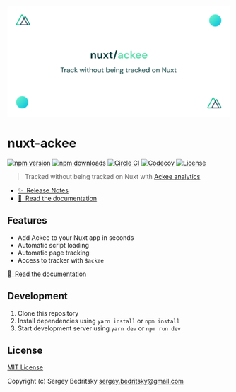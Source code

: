 [![nuxt-ackee](/docs/static/preview.png)](https://nuxt-ackee.netlify.app)

# nuxt-ackee

[![npm version][npm-version-src]][npm-version-href]
[![npm downloads][npm-downloads-src]][npm-downloads-href]
[![Circle CI][circle-ci-src]][circle-ci-href]
[![Codecov][codecov-src]][codecov-href]
[![License][license-src]][license-href]

> Tracked without being tracked on Nuxt with [Ackee analytics](https://ackee.electerious.com)

- [✨ &nbsp;Release Notes](/CHANGELOG.md)
- [📖 &nbsp;Read the documentation](https://nuxt-ackee.netlify.app)

## Features

- Add Ackee to your Nuxt app in seconds
- Automatic script loading
- Automatic page tracking
- Access to tracker with `$ackee`

[📖 &nbsp;Read the documentation](https://nuxt-ackee.netlify.app)

## Development

1. Clone this repository
2. Install dependencies using `yarn install` or `npm install`
3. Start development server using `yarn dev` or `npm run dev`

## License

[MIT License](./LICENSE)

Copyright (c) Sergey Bedritsky <sergey.bedritsky@gmail.com>

<!-- Badges -->

[npm-version-src]: https://img.shields.io/npm/v/nuxt-ackee/latest.svg?style=flat-square
[npm-version-href]: https://npmjs.com/package/nuxt-ackee
[npm-downloads-src]: https://img.shields.io/npm/dt/nuxt-ackee.svg?style=flat-square
[npm-downloads-href]: https://npmjs.com/package/nuxt-ackee
[circle-ci-src]: https://img.shields.io/circleci/project/github/bdrtsky/nuxt-ackee.svg?style=flat-square
[circle-ci-href]: https://circleci.com/gh/bdrtsky/nuxt-ackee
[codecov-src]: https://img.shields.io/codecov/c/github/bdrtsky/nuxt-ackee.svg?style=flat-square
[codecov-href]: https://codecov.io/gh/bdrtsky/nuxt-ackee
[license-src]: https://img.shields.io/npm/l/nuxt-ackee.svg?style=flat-square
[license-href]: https://npmjs.com/package/nuxt-ackee

